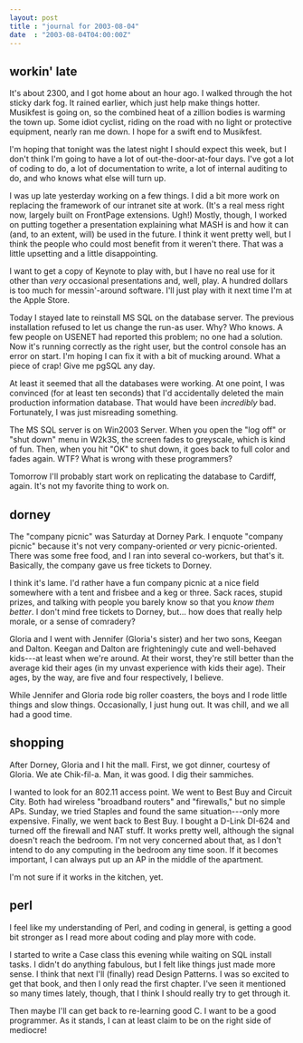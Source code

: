 ```yaml
---
layout: post
title : "journal for 2003-08-04"
date  : "2003-08-04T04:00:00Z"
---
```


## workin' late

It's about 2300, and I got home about an hour ago.  I walked through the hot sticky dark fog.  It rained earlier, which just help make things hotter. Musikfest is going on, so the combined heat of a zillion bodies is warming the town up.  Some idiot cyclist, riding on the road with no light or protective equipment, nearly ran me down.  I hope for a swift end to Musikfest.

I'm hoping that tonight was the latest night I should expect this week, but I don't think I'm going to have a lot of out-the-door-at-four days.  I've got a lot of coding to do, a lot of documentation to write, a lot of internal auditing to do, and who knows what else will turn up.

I was up late yesterday working on a few things.  I did a bit more work on replacing the framework of our intranet site at work.  (It's a real mess right now, largely built on FrontPage extensions.  Ugh!)  Mostly, though, I worked on putting together a presentation explaining what MASH is and how it can (and, to an extent, will) be used in the future.  I think it went pretty well, but I think the people who could most benefit from it weren't there.  That was a little upsetting and a little disappointing.

I want to get a copy of Keynote to play with, but I have no real use for it other than <em>very</em> occasional presentations and, well, play.  A hundred dollars is too much for messin'-around software.  I'll just play with it next time I'm at the Apple Store.

Today I stayed late to reinstall MS SQL on the database server.  The previous installation refused to let us change the run-as user.  Why?  Who knows.  A few people on USENET had reported this problem; no one had a solution.  Now it's running correctly as the right user, but the control console has an error on start.  I'm hoping I can fix it with a bit of mucking around.  What a piece of crap!  Give me pgSQL any day.

At least it seemed that all the databases were working.  At one point, I was convinced (for at least ten seconds) that I'd accidentally deleted the main production information database.  That would have been <em>incredibly</em> bad. Fortunately, I was just misreading something.

The MS SQL server is on Win2003 Server.  When you open the "log off" or "shut down" menu in W2k3S, the screen fades to greyscale, which is kind of fun. Then, when you hit "OK" to shut down, it goes back to full color and fades again.  WTF?  What is wrong with these programmers?

Tomorrow I'll probably start work on replicating the database to Cardiff, again.  It's not my favorite thing to work on.

## dorney

The "company picnic" was Saturday at Dorney Park.  I enquote "company picnic" because it's not very company-oriented <em>or</em> very picnic-oriented.  There was some free food, and I ran into several co-workers, but that's it. Basically, the company gave us free tickets to Dorney.

I think it's lame.  I'd rather have a fun company picnic at a nice field somewhere with a tent and frisbee and a keg or three.  Sack races, stupid prizes, and talking with people you barely know so that you <em>know them better</em>.  I don't mind free tickets to Dorney, but... how does that really help morale, or a sense of comradery?

Gloria and I went with Jennifer (Gloria's sister) and her two sons, Keegan and Dalton.  Keegan and Dalton are frighteningly cute and well-behaved kids---at least when we're around.  At their worst, they're still better than the average kid their ages (in my unvast experience with kids their age).  Their ages, by the way, are five and four respectively, I believe.

While Jennifer and Gloria rode big roller coasters, the boys and I rode little things and slow things.  Occasionally, I just hung out.  It was chill, and we all had a good time.

## shopping

After Dorney, Gloria and I hit the mall.  First, we got dinner, courtesy of Gloria.  We ate Chik-fil-a.  Man, it was good.  I dig their sammiches.

I wanted to look for an 802.11 access point.  We went to Best Buy and Circuit City.  Both had wireless "broadband routers" and "firewalls," but no simple APs.  Sunday, we tried Staples and found the same situation---only more expensive.  Finally, we went back to Best Buy.  I bought a D-Link DI-624 and turned off the firewall and NAT stuff.  It works pretty well, although the signal doesn't reach the bedroom.  I'm not very concerned about that, as I don't intend to do any computing in the bedroom any time soon.  If it becomes important, I can always put up an AP in the middle of the apartment.

I'm not sure if it works in the kitchen, yet.

## perl

I feel like my understanding of Perl, and coding in general, is getting a good bit stronger as I read more about coding and play more with code.

I started to write a Case class this evening while waiting on SQL install tasks.  I didn't do anything fabulous, but I felt like things just made more sense.  I think that next I'll (finally) read Design Patterns.  I was so excited to get that book, and then I only read the first chapter.  I've seen it mentioned so many times lately, though, that I think I should really try to get through it.

Then maybe I'll can get back to re-learning good C.  I want to be a good programmer.  As it stands, I can at least claim to be on the right side of mediocre!

